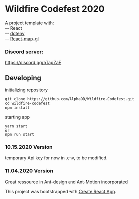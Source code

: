 # Wildfire Codefest 2020

A project template with:    
-- React   
-- [dotenv](https://github.com/motdotla/dotenv)   
-- [React-map-gl](http://visgl.github.io/react-map-gl/)   

### Discord server:
https://discord.gg/hTapZaE   

## Developing
initializing repository
```
git clone https://github.com/AlphaOD/Wildfire-Codefest.git
cd wildfire-codefest
npm install
```
starting app
```
yarn start
or 
npm run start
```

### 10.15.2020 Version
temporary Api key for now in .env, to be modified.

### 11.04.2020 Version
Great ressource in Ant-design and Ant-Motion incorporated

This project was bootstrapped with [Create React App](https://github.com/facebook/create-react-app).
